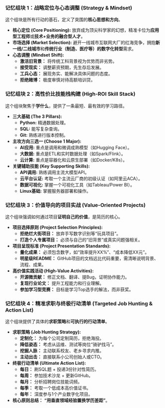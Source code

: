 ### 记忆组块 1：战略定位与心态调整 (Strategy & Mindset)

这个组块是所有行动的基石，定义了突围的**核心思想和方向**。

*   **核心定位 (Core Positioning):** 放弃成为顶尖科学家的幻想，精准卡位为**应用型工程师**或**技术+业务的融合型人才**。
*   **市场选择 (Market Selection):** 避开一线城市互联网大厂的红海竞争，拥抱**新一线/二线城市**和**传统行业（制造、医疗等）的数字化转型**需求。
*   **心态调整 (Mindset Shift):**
    *   **激活旧背景：** 将传统工科背景视为优势而非劣势。
    *   **接受现实：** 调整薪资预期，先生存后发展。
    *   **工兵心态：** 展现务实、能解决具体问题的态度。
    *   **拒绝赌博：** 极度审慎对待高额培训贷。

### 记忆组块 2：高性价比技能栈构建 (High-ROI Skill Stack)

这个组块聚焦于**学什么**，提供了一条最短、最有效的学习路径。

*   **三大基础 (The 3 Pillars):**
    *   **Python:** 精通数据处理。
    *   **SQL:** 能写复杂查询。
    *   **Git:** 熟练进行版本控制。
*   **主攻方向三选一 (Choose 1 Major):**
    *   **AI应用:** 重点是调用和微调成熟模型（如Hugging Face）。
    *   **大数据:** 重点是ETL和实时数据处理（如Spark/Flink）。
    *   **云计算:** 重点是容器化和云原生部署（如Docker/K8s）。
*   **关键辅助技能 (Key Supporting Skills):**
    *   **API调用:** 熟练调用主流大模型API。
    *   **云平台认证:** 考取一个主流云厂商的初级认证（如阿里云ACA）。
    *   **数据可视化:** 掌握一个可视化工具（如Tableau/Power BI）。
    *   **Linux基础:** 掌握服务器部署和操作。

### 记忆组块 3：价值导向的项目实战 (Value-Oriented Projects)

这个组块强调如何通过项目**证明自己的价值**，是简历的核心。

*   **项目选择原则 (Project Selection Principles):**
    *   **拒绝烂大街项目：** 放弃手写数字识别等“玩具项目”。
    *   **打造个人专属项目：** 必须与自己的“旧背景”或真实问题强相关。
*   **项目呈现标准 (Project Presentation Standards):**
    *   **量化成果：** 必须包含数字，如“效率提升XX%”、“成本降低XX元”。
    *   **明星级README：** GitHub项目的文档远比代码重要，需清晰说明背景、流程、成果。
*   **高价值实践活动 (High-Value Activities):**
    *   **开源微贡献：** 修正文档、翻译、提Bug，证明协作能力。
    *   **复现行业论文：** 提升工程能力和行业理解。
    *   **参加学习型竞赛：** 目标是学习Top选手的解法，而非获奖。

### 记忆组块 4：精准求职与终极行动清单 (Targeted Job Hunting & Action List)

这个组块提供了具体的**求职策略**和**可执行的行动清单**。

*   **求职策略 (Job Hunting Strategy):**
    *   **定制化：** 为每个公司定制简历，拒绝海投。
    *   **降低姿态：** 考虑从运维、测试等岗位“骑驴找马”。
    *   **挖掘人脉：** 主动联系校友、老乡寻求内推。
    *   **主动出击：** 直接联系小公司创始人或CTO。
*   **终极行动清单 (Ultimate Action List):**
    *   **每日：** 刷SQL题 + 投递3份针对性简历。
    *   **每周：** 参加技术沙龙 + 更新GitHub。
    *   **每月：** 分析招聘岗位技能词频。
    *   **每季：** 考取一个低成本高价值证书。
    *   **每年：** 深度参与1个产业数字化项目。
*   **核心原则总结：** **“用垂直领域经验置换学历差距”**。